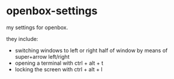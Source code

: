 # openbox-settings
my settings for openbox.

they include:

* switching windows to left or right half of window by means of super+arrow 
left/right
* opening a terminal with ctrl + alt + t
* locking the screen with ctrl + alt + l
